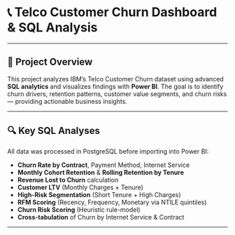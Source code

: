 # 📞 Telco Customer Churn Dashboard & SQL Analysis
  

---

## 📝 Project Overview  
This project analyzes IBM’s Telco Customer Churn dataset using advanced **SQL analytics** and visualizes findings with **Power BI**. The goal is to identify churn drivers,
retention patterns, customer value segments, and churn risks — providing actionable business insights.

---

## 🔍 Key SQL Analyses  
All data was processed in PostgreSQL before importing into Power BI:

- **Churn Rate by Contract**, Payment Method, Internet Service  
- **Monthly Cohort Retention** & **Rolling Retention by Tenure**  
- **Revenue Lost to Churn** calculation  
- **Customer LTV** (Monthly Charges × Tenure)  
- **High-Risk Segmentation** (Short Tenure + High Charges)  
- **RFM Scoring** (Recency, Frequency, Monetary via NTILE quintiles)  
- **Churn Risk Scoring** (Heuristic rule-model)  
- **Cross-tabulation** of Churn by Internet Service & Contract  

---


